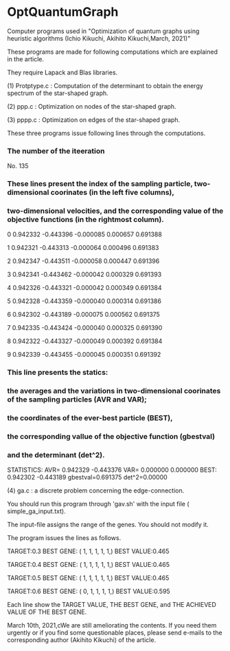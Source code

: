 # OptQuantumGraph
Computer programs used in "Optimization of quantum graphs using heuristic algorithms (Ichio Kikuchi, Akihito Kikuchi,March, 2021)"

These programs are made for following computations which are explained in the article. 

They require Lapack and Blas libraries.

(1) Protptype.c : Computation of the determinant to obtain the energy spectrum of the star-shaped graph.

(2) ppp.c : Optimization on nodes of the star-shaped graph.

(3) pppp.c : Optimization on edges of the star-shaped graph. 


These  three programs issue following lines through the computations.

### The number of the iteeration
 No. 135
### These lines present the index of the sampling particle, two-dimensional coorinates (in the left five columns),

### two-dimensional velocities, and the corresponding value of the objective functions (in the rightmost column).

0 0.942332 -0.443396 -0.000085 0.000657 0.691388  

1 0.942321 -0.443313 -0.000064 0.000496 0.691383

2 0.942347 -0.443511 -0.000058 0.000447 0.691396

3 0.942341 -0.443462 -0.000042 0.000329 0.691393

4 0.942326 -0.443321 -0.000042 0.000349 0.691384

5 0.942328 -0.443359 -0.000040 0.000314 0.691386

6 0.942302 -0.443189 -0.000075 0.000562 0.691375

7 0.942335 -0.443424 -0.000040 0.000325 0.691390

8 0.942322 -0.443327 -0.000049 0.000392 0.691384

9 0.942339 -0.443455 -0.000045 0.000351 0.691392

### This line presents the statics: 

### the averages and the variations in two-dimensional coorinates of the sampling particles (AVR and VAR); 

### the coordinates of the ever-best particle (BEST), 

### the corresponding vallue of the objective function (gbestval)

### and the determinant (det^2). 

STATISTICS: AVR=  0.942329  -0.443376  VAR= 0.000000  0.000000 BEST: 0.942302 -0.443189 gbestval=0.691375 det^2=0.00000




(4) ga.c : a discrete problem concerning the edge-connection.

You should run this program through 'gav.sh' with the input file ( simple_ga_input.txt).

The input-file assigns the range of the genes. You should not modify it.

The program issues the lines as follows. 

TARGET:0.3 BEST GENE: ( 1, 1, 1, 1, 1,) BEST VALUE:0.465

TARGET:0.4 BEST GENE: ( 1, 1, 1, 1, 1,) BEST VALUE:0.465

TARGET:0.5 BEST GENE: ( 1, 1, 1, 1, 1,) BEST VALUE:0.465

TARGET:0.6 BEST GENE: ( 0, 1, 1, 1, 1,) BEST VALUE:0.595

Each line show the TARGET VALUE, THE BEST GENE, and THE ACHIEVED VALUE OF THE BEST GENE.




March 10th, 2021,cWe are still ameliorating the contents. 
If you need them urgently or if you find some questionable places,
please send e-mails to the corresponding author (Akihito Kikuchi) of the article.
